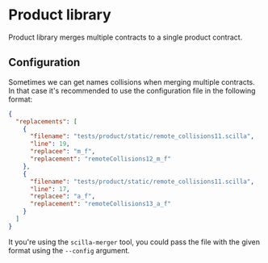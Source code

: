 # Product library

Product library merges multiple contracts to a single product contract.

## Configuration

Sometimes we can get names collisions when merging multiple contracts. In that case it's recommended to use the configuration file in the following format:

```json
{
  "replacements": [
    {
      "filename": "tests/product/static/remote_collisions11.scilla",
      "line": 19,
      "replacee": "m_f",
      "replacement": "remoteCollisions12_m_f"
    },
    {
      "filename": "tests/product/static/remote_collisions11.scilla",
      "line": 17,
      "replacee": "a_f",
      "replacement": "remoteCollisions13_a_f"
    }
  ]
}
```

It you're using the `scilla-merger` tool, you could pass the file with the given format using the `--config` argument.
